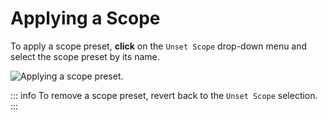 # Applying a Scope

To apply a scope preset, **click** on the `Unset Scope` drop-down menu and select the scope preset by its name.

<img alt="Applying a scope preset." src="/_images/scopes_select.png" center>

::: info
To remove a scope preset, revert back to the `Unset Scope` selection.
:::
